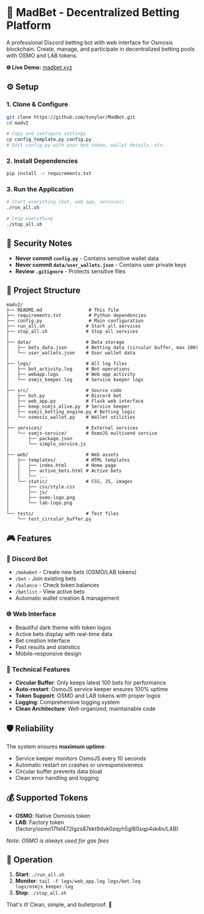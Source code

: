 # 🧪 MadBet - Decentralized Betting Platform

A professional Discord betting bot with web interface for Osmosis blockchain. Create, manage, and participate in decentralized betting pools with OSMO and LAB tokens.

**🌐 Live Demo:** [madbet.xyz](https://madbet.xyz)

## ⚙️ Setup

### 1. Clone & Configure
```bash
git clone https://github.com/tonyler/MadBet.git
cd madv2

# Copy and configure settings
cp config_template.py config.py
# Edit config.py with your bot token, wallet details, etc.
```

### 2. Install Dependencies
```bash
pip install -r requirements.txt
```

### 3. Run the Application
```bash
# Start everything (bot, web app, services)
./run_all.sh

# Stop everything
./stop_all.sh
```

## 🔐 Security Notes

- **Never commit `config.py`** - Contains sensitive wallet data
- **Never commit `data/user_wallets.json`** - Contains user private keys
- **Review `.gitignore`** - Protects sensitive files

## 📁 Project Structure

```
madv2/
├── README.md                 # This file
├── requirements.txt          # Python dependencies  
├── config.py                 # Main configuration
├── run_all.sh               # Start all services
├── stop_all.sh              # Stop all services
│
├── data/                    # Data storage
│   ├── bets_data.json       # Betting data (circular buffer, max 100)
│   └── user_wallets.json    # User wallet data
│
├── logs/                    # All log files
│   ├── bot_activity.log     # Bot operations
│   ├── webapp.logs          # Web app activity
│   └── osmjs_keeper.log     # Service keeper logs
│
├── src/                     # Source code
│   ├── bot.py               # Discord bot
│   ├── web_app.py           # Flask web interface
│   ├── keep_osmjs_alive.py  # Service keeper
│   ├── osmjs_betting_engine.py # Betting logic
│   └── osmosis_wallet.py    # Wallet utilities
│
├── services/                # External services
│   └── osmjs-service/       # OsmoJS multisend service
│       ├── package.json
│       └── simple_service.js
│
├── web/                     # Web assets
│   ├── templates/           # HTML templates
│   │   ├── index.html       # Home page
│   │   ├── active_bets.html # Active bets
│   │   └── ...
│   └── static/              # CSS, JS, images
│       ├── css/style.css
│       ├── js/
│       ├── osmo-logo.png
│       └── lab-logo.png
│
└── tests/                   # Test files
    └── test_circular_buffer.py
```

## 🎮 Features

### 🤖 Discord Bot
- `/makebet` - Create new bets (OSMO/LAB tokens)
- `/bet` - Join existing bets
- `/balance` - Check token balances
- `/betlist` - View active bets
- Automatic wallet creation & management

### 🌐 Web Interface
- Beautiful dark theme with token logos
- Active bets display with real-time data
- Bet creation interface
- Past results and statistics
- Mobile-responsive design

### 🔧 Technical Features
- **Circular Buffer**: Only keeps latest 100 bets for performance
- **Auto-restart**: OsmoJS service keeper ensures 100% uptime
- **Token Support**: OSMO and LAB tokens with proper logos
- **Logging**: Comprehensive logging system
- **Clean Architecture**: Well-organized, maintainable code

## 🛡️ Reliability

The system ensures **maximum uptime**:
- Service keeper monitors OsmoJS every 10 seconds
- Automatic restart on crashes or unresponsiveness  
- Circular buffer prevents data bloat
- Clean error handling and logging

## 💰 Supported Tokens

- **OSMO**: Native Osmosis token
- **LAB**: Factory token (factory/osmo17fel472lgzs87ekt9dvk0zqyh5gl80sqp4sk4n/LAB)

*Note: OSMO is always used for gas fees*

## 🔄 Operation

1. **Start**: `./run_all.sh`
2. **Monitor**: `tail -f logs/web_app.log logs/bot.log logs/osmjs_keeper.log`
3. **Stop**: `./stop_all.sh`

That's it! Clean, simple, and bulletproof. 🎯